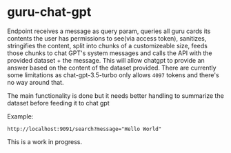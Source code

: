 # guru-chat-gpt
Endpoint receives a message as query param, queries all guru cards its contents the user has permissions to see(via access token), sanitizes, stringifies the content, split into chunks of a customizeable size, feeds those chunks to chat GPT's system messages and calls the API with the provided dataset + the message.
This will allow chatgpt to provide an answer based on the content of the dataset provided. 
There are currently some limitations as chat-gpt-3.5-turbo only allows `4097` tokens and there's no way around that.

The main functionality is done but it needs better handling to summarize the dataset before feeding it to chat gpt

Example:
```
http://localhost:9091/search?message="Hello World"
```

This is a work in progress.
